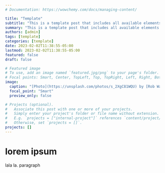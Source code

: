 ```yaml
---
# Documentation: https://wowchemy.com/docs/managing-content/

title: "Template"
subtitle: "This is a template post that includes all available elements."
summary: "This is a template post that includes all available elements."
authors: [admin]
tags: [template]
categories: [template]
date: 2023-02-02T11:38:55-05:00
lastmod: 2023-02-02T11:38:55-05:00
featured: false
draft: false

# Featured image
# To use, add an image named `featured.jpg/png` to your page's folder.
# Focal points: Smart, Center, TopLeft, Top, TopRight, Left, Right, BottomLeft, Bottom, BottomRight.
image:
  caption: "[Photo](https://unsplash.com/photos/s_2XgC81WQU) by [Rob Walsh](https://unsplash.com/@robertwalsh0) on [Unsplash](https://unsplash.com/s/photos/caution-tape)"
  focal_point: "Smart"
  preview_only: false

# Projects (optional).
#   Associate this post with one or more of your projects.
#   Simply enter your project's folder or file name without extension.
#   E.g. `projects = ["internal-project"]` references `content/project/deep-learning/index.md`.
#   Otherwise, set `projects = []`.
projects: []
---
```


# lorem ipsum
lala la.
paragraph